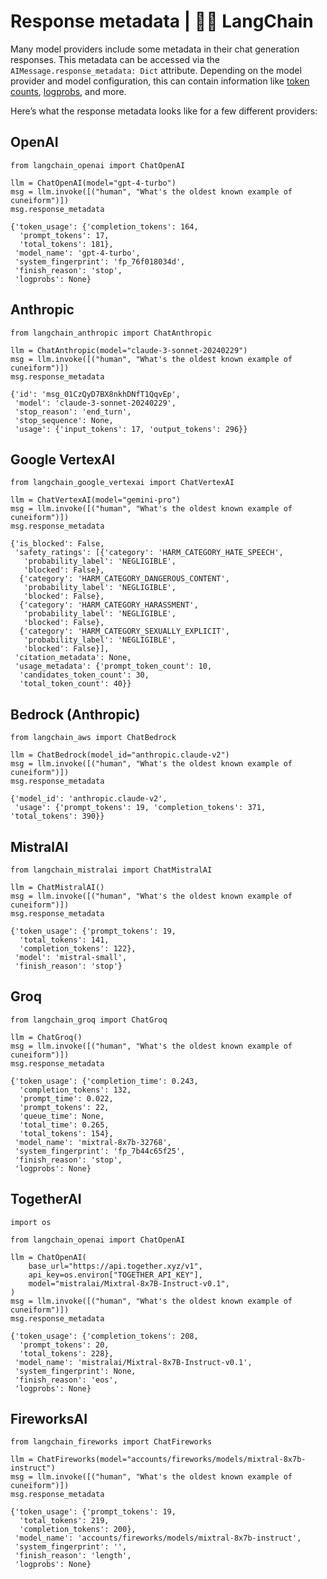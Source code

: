 # Response metadata | 🦜️🔗 LangChain
Many model providers include some metadata in their chat generation responses. This metadata can be accessed via the `AIMessage.response_metadata: Dict` attribute. Depending on the model provider and model configuration, this can contain information like [token counts](https://python.langchain.com/docs/modules/model_io/chat/token_usage_tracking/), [logprobs](https://python.langchain.com/docs/modules/model_io/chat/logprobs/), and more.

Here’s what the response metadata looks like for a few different providers:

OpenAI[​](#openai "Direct link to OpenAI")
------------------------------------------

```
from langchain_openai import ChatOpenAI

llm = ChatOpenAI(model="gpt-4-turbo")
msg = llm.invoke([("human", "What's the oldest known example of cuneiform")])
msg.response_metadata

```


```
{'token_usage': {'completion_tokens': 164,
  'prompt_tokens': 17,
  'total_tokens': 181},
 'model_name': 'gpt-4-turbo',
 'system_fingerprint': 'fp_76f018034d',
 'finish_reason': 'stop',
 'logprobs': None}

```


Anthropic[​](#anthropic "Direct link to Anthropic")
---------------------------------------------------

```
from langchain_anthropic import ChatAnthropic

llm = ChatAnthropic(model="claude-3-sonnet-20240229")
msg = llm.invoke([("human", "What's the oldest known example of cuneiform")])
msg.response_metadata

```


```
{'id': 'msg_01CzQyD7BX8nkhDNfT1QqvEp',
 'model': 'claude-3-sonnet-20240229',
 'stop_reason': 'end_turn',
 'stop_sequence': None,
 'usage': {'input_tokens': 17, 'output_tokens': 296}}

```


Google VertexAI[​](#google-vertexai "Direct link to Google VertexAI")
---------------------------------------------------------------------

```
from langchain_google_vertexai import ChatVertexAI

llm = ChatVertexAI(model="gemini-pro")
msg = llm.invoke([("human", "What's the oldest known example of cuneiform")])
msg.response_metadata

```


```
{'is_blocked': False,
 'safety_ratings': [{'category': 'HARM_CATEGORY_HATE_SPEECH',
   'probability_label': 'NEGLIGIBLE',
   'blocked': False},
  {'category': 'HARM_CATEGORY_DANGEROUS_CONTENT',
   'probability_label': 'NEGLIGIBLE',
   'blocked': False},
  {'category': 'HARM_CATEGORY_HARASSMENT',
   'probability_label': 'NEGLIGIBLE',
   'blocked': False},
  {'category': 'HARM_CATEGORY_SEXUALLY_EXPLICIT',
   'probability_label': 'NEGLIGIBLE',
   'blocked': False}],
 'citation_metadata': None,
 'usage_metadata': {'prompt_token_count': 10,
  'candidates_token_count': 30,
  'total_token_count': 40}}

```


Bedrock (Anthropic)[​](#bedrock-anthropic "Direct link to Bedrock (Anthropic)")
-------------------------------------------------------------------------------

```
from langchain_aws import ChatBedrock

llm = ChatBedrock(model_id="anthropic.claude-v2")
msg = llm.invoke([("human", "What's the oldest known example of cuneiform")])
msg.response_metadata

```


```
{'model_id': 'anthropic.claude-v2',
 'usage': {'prompt_tokens': 19, 'completion_tokens': 371, 'total_tokens': 390}}

```


MistralAI[​](#mistralai "Direct link to MistralAI")
---------------------------------------------------

```
from langchain_mistralai import ChatMistralAI

llm = ChatMistralAI()
msg = llm.invoke([("human", "What's the oldest known example of cuneiform")])
msg.response_metadata

```


```
{'token_usage': {'prompt_tokens': 19,
  'total_tokens': 141,
  'completion_tokens': 122},
 'model': 'mistral-small',
 'finish_reason': 'stop'}

```


Groq[​](#groq "Direct link to Groq")
------------------------------------

```
from langchain_groq import ChatGroq

llm = ChatGroq()
msg = llm.invoke([("human", "What's the oldest known example of cuneiform")])
msg.response_metadata

```


```
{'token_usage': {'completion_time': 0.243,
  'completion_tokens': 132,
  'prompt_time': 0.022,
  'prompt_tokens': 22,
  'queue_time': None,
  'total_time': 0.265,
  'total_tokens': 154},
 'model_name': 'mixtral-8x7b-32768',
 'system_fingerprint': 'fp_7b44c65f25',
 'finish_reason': 'stop',
 'logprobs': None}

```


TogetherAI[​](#togetherai "Direct link to TogetherAI")
------------------------------------------------------

```
import os

from langchain_openai import ChatOpenAI

llm = ChatOpenAI(
    base_url="https://api.together.xyz/v1",
    api_key=os.environ["TOGETHER_API_KEY"],
    model="mistralai/Mixtral-8x7B-Instruct-v0.1",
)
msg = llm.invoke([("human", "What's the oldest known example of cuneiform")])
msg.response_metadata

```


```
{'token_usage': {'completion_tokens': 208,
  'prompt_tokens': 20,
  'total_tokens': 228},
 'model_name': 'mistralai/Mixtral-8x7B-Instruct-v0.1',
 'system_fingerprint': None,
 'finish_reason': 'eos',
 'logprobs': None}

```


FireworksAI[​](#fireworksai "Direct link to FireworksAI")
---------------------------------------------------------

```
from langchain_fireworks import ChatFireworks

llm = ChatFireworks(model="accounts/fireworks/models/mixtral-8x7b-instruct")
msg = llm.invoke([("human", "What's the oldest known example of cuneiform")])
msg.response_metadata

```


```
{'token_usage': {'prompt_tokens': 19,
  'total_tokens': 219,
  'completion_tokens': 200},
 'model_name': 'accounts/fireworks/models/mixtral-8x7b-instruct',
 'system_fingerprint': '',
 'finish_reason': 'length',
 'logprobs': None}

```
